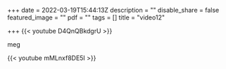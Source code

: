 +++
date = 2022-03-19T15:44:13Z
description = ""
disable_share = false
featured_image = ""
pdf = ""
tags = []
title = "video12"

+++
{{< youtube D4QnQBkdgrU >}}

meg

{{< youtube mMLnxf8DE5I >}}